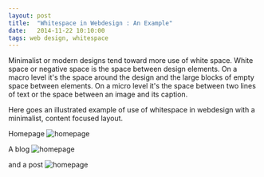 ```yaml
---
layout: post
title:  "Whitespace in Webdesign : An Example"
date:   2014-11-22 10:10:00
tags: web design, whitespace
---
```

Minimalist or modern designs tend toward more use of white space. White space or negative space is the space between design elements. On a macro level it's the space around the design and the large blocks of empty space between elements. On a micro level it's the space between two lines of text or the space between an image and its caption.

Here goes an illustrated example of use of whitespace in webdesign with a minimalist, content focused layout.

Homepage
![homepage](../../../images/snap1.png)

A blog
![homepage](../../../images/snap2.png)

and a post
![homepage](../../../images/snap3.png)